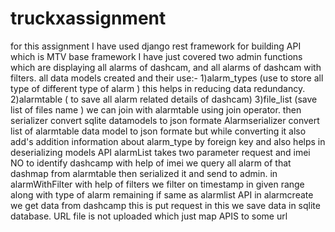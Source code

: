 # truckxassignment
for this assignment I have used django rest framework for building API 
which is MTV base framework 
I have just covered two admin functions which are displaying all alarms of dashcam, and all alarms of dashcam with filters.
   all data models created and their use:- 1)alarm_types (use to store all type of different type of alarm ) this helps in reducing data redundancy.
2)alarmtable ( to save all alarm related details of dashcam)
3)file_list (save list of files name ) we can join with alarmtable using join operator.
 then serializer convert sqlite datamodels to json formate 
 Alarmserializer convert list of alarmtable data model to json formate but while converting it also add's addition information about alarm_type by foreign key and also helps in deserializing models
 API alarmList takes two parameter request and imei NO to identify dashcamp with help of imei we query all alarm of that dashmap from alarmtable then serialized it and send to admin.
 in alarmWithFilter with help of filters we filter on timestamp in given range along with type of alarm remaining if same as alarmlist API
 in alarmcreate we get data from dashcamp this is put request in this we save data in sqlite database. URL file is not uploaded which just map APIS to some url
